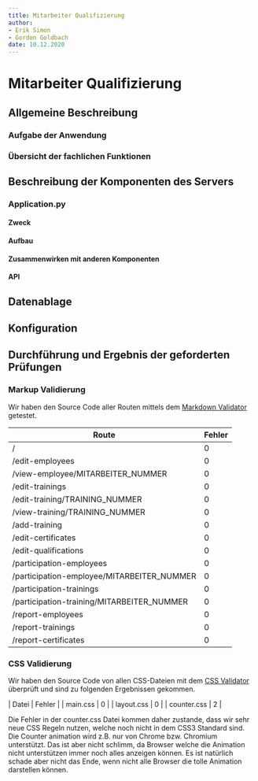 ```yaml
---
title: Mitarbeiter Qualifizierung
author:
- Erik Simon
- Gordon Goldbach
date: 10.12.2020
---
```


# Mitarbeiter Qualifizierung

## Allgemeine Beschreibung

### Aufgabe der Anwendung

### Übersicht der fachlichen Funktionen

## Beschreibung der Komponenten des Servers

### Application.py

#### Zweck

#### Aufbau

#### Zusammenwirken mit anderen Komponenten

#### API

## Datenablage

## Konfiguration

## Durchführung und Ergebnis der geforderten Prüfungen

### Markup Validierung

Wir haben den Source Code aller Routen mittels dem [Markdown Validator](https://validator.w3.org/nu/) getestet.

| Route | Fehler |
| --- | --- |
| / | 0 |
| /edit-employees | 0 |
| /view-employee/MITARBEITER_NUMMER | 0 |
| /edit-trainings | 0 |
| /edit-training/TRAINING_NUMMER | 0 |
| /view-training/TRAINING_NUMMER | 0 |
| /add-training | 0 |
| /edit-certificates | 0 |
| /edit-qualifications | 0 |
| /participation-employees | 0 |
| /participation-employee/MITARBEITER_NUMMER | 0 |
| /participation-trainings | 0 |
| /participation-training/MITARBEITER_NUMMER | 0 |
| /report-employees | 0 |
| /report-trainings | 0 |
| /report-certificates | 0 |

### CSS Validierung

Wir haben den Source Code von allen CSS-Dateien mit dem [CSS Validator](http://jigsaw.w3.org/css-validator/validator) überprüft und sind zu folgenden Ergebnissen gekommen.

| Datei | Fehler |
| main.css | 0 |
| layout.css | 0 |
| counter.css | 2 |

Die Fehler in der counter.css Datei kommen daher zustande, dass wir sehr neue CSS Regeln nutzen, welche noch nicht in dem CSS3 Standard sind. Die Counter animation wird z.B. nur von Chrome bzw. Chromium unterstützt. Das ist aber nicht schlimm, da Browser welche die Animation nicht unterstützen immer noch alles anzeigen können. Es ist natürlich schade aber nicht das Ende, wenn nicht alle Browser die tolle Animation darstellen können.
